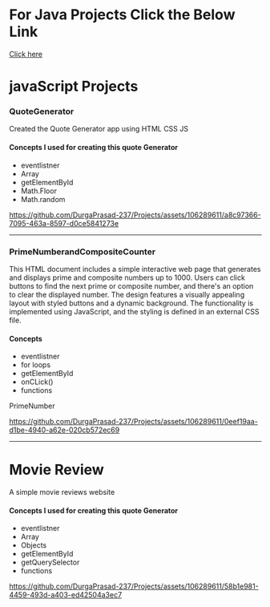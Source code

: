 <h1>For Java Projects Click the Below Link</h1>
<a href="https://github.com/DurgaPrasad-237/Projects/tree/main/JavaProjects/HospitalManagement">Click here</a>
<h1>javaScript Projects</h1>
<h3>QuoteGenerator</h3>
<p>Created the Quote Generator app using HTML CSS JS</p>
<h4>Concepts I used for creating this quote Generator</h4>
<ul>
<li>eventlistner</li>
<li>Array</li>
<li>getElementById</li>
<li>Math.Floor</li>
<li>Math.random</li>
</ul>


https://github.com/DurgaPrasad-237/Projects/assets/106289611/a8c97366-7095-463a-8597-d0ce5841273e


<hr>
<h3>PrimeNumberandCompositeCounter</h3>
<p>This HTML document includes a simple interactive web page that generates and displays prime and composite numbers up to 1000. Users can click buttons to find the next prime or composite number, and there's an option to clear the displayed number. The design features a visually appealing layout with styled buttons and a dynamic background. The functionality is implemented using JavaScript, and the styling is defined in an external CSS file.</p>
<h4>Concepts</h4>
<ul>
<li>eventlistner</li>
<li>for loops</li>
<li>getElementById</li>
<li>onCLick()</li>
<li>functions</li>
</ul>
<p>PrimeNumber</p>


https://github.com/DurgaPrasad-237/Projects/assets/106289611/0eef19aa-d1be-4940-a62e-020cb572ec69


<hr>
<h1>Movie Review</h1>
<p>A simple movie reviews website </p>
<h4>Concepts I used for creating this quote Generator</h4>
<ul>
<li>eventlistner</li>
<li>Array</li>
<li>Objects</li>
<li>getElementById</li>
<li>getQuerySelector</li>
<li>functions</li>
</ul>



https://github.com/DurgaPrasad-237/Projects/assets/106289611/58b1e981-4459-493d-a403-ed42504a3ec7


